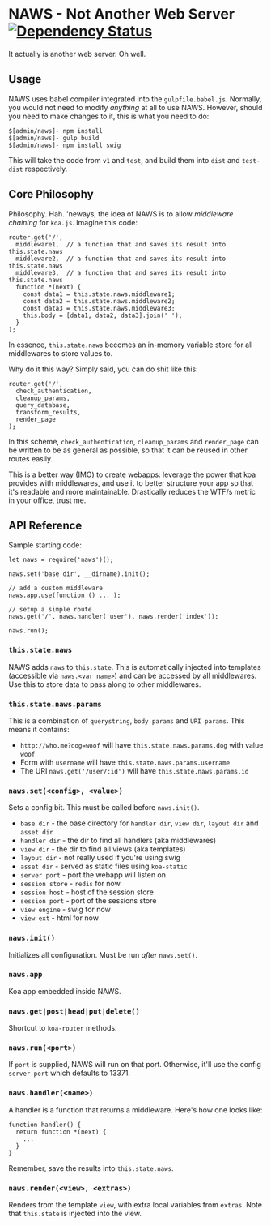 # NAWS - Not Another Web Server [![Dependency Status](https://gemnasium.com/badges/github.com/bookyacom/naws.svg)](https://gemnasium.com/github.com/bookyacom/naws)


It actually is another web server. Oh well.

## Usage

NAWS uses babel compiler integrated into the `gulpfile.babel.js`. Normally, you would not need to modify _anything_ at all to use NAWS. However, should you need to make changes to it, this is what you need to do:

```
$[admin/naws]- npm install
$[admin/naws]- gulp build
$[admin/naws]- npm install swig
```

This will take the code from `v1` and `test`, and build them into `dist` and `test-dist` respectively.

## Core Philosophy

Philosophy. Hah. 'neways, the idea of NAWS is to allow _middleware chaining_ for `koa.js`. Imagine this code:

```
router.get('/',
  middleware1,  // a function that and saves its result into this.state.naws
  middleware2,  // a function that and saves its result into this.state.naws
  middleware3,  // a function that and saves its result into this.state.naws
  function *(next) {
    const data1 = this.state.naws.middleware1;
    const data2 = this.state.naws.middleware2;
    const data3 = this.state.naws.middleware3;
    this.body = [data1, data2, data3].join(' ');
  }
);
```

In essence, `this.state.naws` becomes an in-memory variable store for all middlewares to store values to.

Why do it this way? Simply said, you can do shit like this:

```
router.get('/',
  check_authentication,
  cleanup_params,
  query_database,
  transform_results,
  render_page
);
```

In this scheme, `check_authentication`, `cleanup_params` and `render_page` can be written to be as general as possible, so that it can be reused in other routes easily.

This is a better way (IMO) to create webapps: leverage the power that koa provides with middlewares, and use it to better structure your app so that it's readable and more maintainable. Drastically reduces the WTF/s metric in your office, trust me.

## API Reference

Sample starting code:

```
let naws = require('naws')();

naws.set('base dir', __dirname).init();

// add a custom middleware
naws.app.use(function () ... );

// setup a simple route
naws.get('/', naws.handler('user'), naws.render('index'));

naws.run();
```
### `this.state.naws`

NAWS adds `naws` to `this.state`. This is automatically injected into templates (accessible via `naws.<var name>`) and can be accessed by all middlewares. Use this to store data to pass along to other middlewares.

### `this.state.naws.params`

This is a combination of `querystring`, `body params` and `URI params`. This means it contains:

* `http://who.me?dog=woof` will have `this.state.naws.params.dog` with value `woof`
* Form with `username` will have `this.state.naws.params.username`
* The URI `naws.get('/user/:id')` will have `this.state.naws.params.id`

### `naws.set(<config>, <value>)`

Sets a config bit. This must be called before `naws.init()`.

* `base dir` - the base directory for `handler dir`, `view dir`, `layout dir` and `asset dir`
* `handler dir` - the dir to find all handlers (aka middlewares)
* `view dir` - the dir to find all views (aka templates)
* `layout dir` - not really used if you're using swig
* `asset dir` - served as static files using `koa-static`
* `server port` - port the webapp will listen on
* `session store` - `redis` for now
* `session host` - host of the session store
* `session port` - port of the sessions store
* `view engine` - swig for now
* `view ext` - html for now

### `naws.init()`

Initializes all configuration. Must be run _after_ `naws.set()`.

### `naws.app`

Koa app embedded inside NAWS.

### `naws.get|post|head|put|delete()`

Shortcut to `koa-router` methods.

### `naws.run(<port>)`

If `port` is supplied, NAWS will run on that port. Otherwise, it'll use the config `server port` which defaults to 13371.

### `naws.handler(<name>)`

A handler is a function that returns a middleware. Here's how one looks like:

```
function handler() {
  return function *(next) {
    ...
  }
}
```

Remember, save the results into `this.state.naws`.

### `naws.render(<view>, <extras>)`

Renders from the template `view`, with extra local variables from `extras`. Note that `this.state` is injected into the view.
